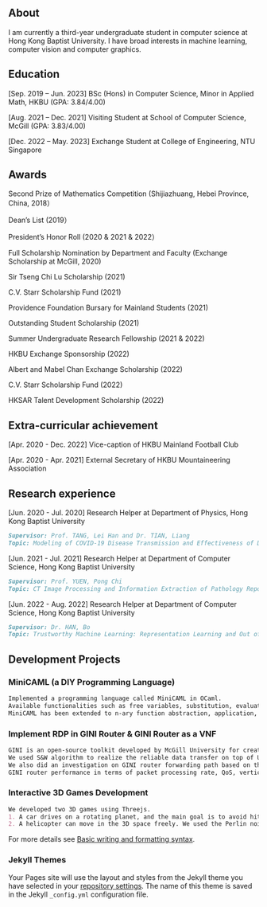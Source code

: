 ## About

I am currently a third-year undergraduate student in computer science at Hong Kong Baptist University.
I have broad interests in machine learning, computer vision and computer graphics. 

## Education

[Sep. 2019 – Jun. 2023] BSc (Hons) in Computer Science, Minor in Applied Math, HKBU (GPA: 3.84/4.00)

[Aug. 2021 – Dec. 2021] Visiting Student at School of Computer Science, McGill (GPA: 3.83/4.00)

[Dec. 2022 – May. 2023] Exchange Student at College of Engineering, NTU Singapore

## Awards
Second Prize of Mathematics Competition (Shijiazhuang, Hebei Province, China, 2018）

Dean’s List (2019）

President’s Honor Roll (2020 & 2021 & 2022）

Full Scholarship Nomination by Department and Faculty (Exchange Scholarship at McGill, 2020)

Sir Tseng Chi Lu Scholarship (2021)

C.V. Starr Scholarship Fund (2021)

Providence Foundation Bursary for Mainland Students (2021)

Outstanding Student Scholarship (2021)

Summer Undergraduate Research Fellowship (2021 & 2022)

HKBU Exchange Sponsorship (2022)

Albert and Mabel Chan Exchange Scholarship (2022)

C.V. Starr Scholarship Fund (2022)

HKSAR Talent Development Scholarship (2022)

## Extra-curricular achievement
[Apr. 2020 - Dec. 2022] Vice-caption of HKBU Mainland Football Club

[Apr. 2020 - Apr. 2021] External Secretary of HKBU Mountaineering Association

## Research experience
[Jun. 2020 - Jul. 2020] Research Helper at Department of Physics, Hong Kong Baptist University
```markdown
Supervisor: Prof. TANG, Lei Han and Dr. TIAN, Liang
Topic: Modeling of COVID-19 Disease Transmission and Effectiveness of Disease Control Measures in U.S.
```
[Jun. 2021 - Jul. 2021] Research Helper at Department of Computer Science, Hong Kong Baptist University
```markdown
Supervisor: Prof. YUEN, Pong Chi
Topic: CT Image Processing and Information Extraction of Pathology Report
```
[Jun. 2022 - Aug. 2022] Research Helper at Department of Computer Science, Hong Kong Baptist University
```markdown
Supervisor: Dr. HAN, Bo
Topic: Trustworthy Machine Learning: Representation Learning and Out of Distribution Detection
```

## Development Projects
### MiniCAML (a DIY Programming Language)
```markdown
Implemented a programming language called MiniCAML in OCaml. 
Available functionalities such as free variables, substitution, evaluation, type checking, and type inference. 
MiniCAML has been extended to n-ary function abstraction, application, and recursion.
```
### Implement RDP in GINI Router & GINI Router as a VNF
```markdown
GINI is an open-source toolkit developed by McGill University for creating virtual network topology. 
We used S&W algorithm to realize the reliable data transfer on top of UDP in GINI. 
We also did an investigation on GINI router forwarding path based on the existing document and code to improve 
GINI router performance in terms of packet processing rate, QoS, vertically scaling and horizontal scaling.
```

### Interactive 3D Games Development
```markdown
We developed two 3D games using Threejs.
1. A car drives on a rotating planet, and the main goal is to avoid hitting trees, which are randomly generated on the planet. 
2. A helicopter can move in the 3D space freely. We used the Perlin noise to randomly create the topography (infinite and never repeat), including trees, mountains, rivers and cloud. We used Gerstner wave function to simulate water fluctuations. Energy decreases with flight time, and the aviator needs to search for randomly generated energy balls to keep the helicopter flying. We added seasonal effects and music to both games.
```
For more details see [Basic writing and formatting syntax](https://docs.github.com/en/github/writing-on-github/getting-started-with-writing-and-formatting-on-github/basic-writing-and-formatting-syntax).

### Jekyll Themes

Your Pages site will use the layout and styles from the Jekyll theme you have selected in your [repository settings](https://github.com/Xinyue-HU/Xinyue-HU.github.io/settings/pages). The name of this theme is saved in the Jekyll `_config.yml` configuration file.
